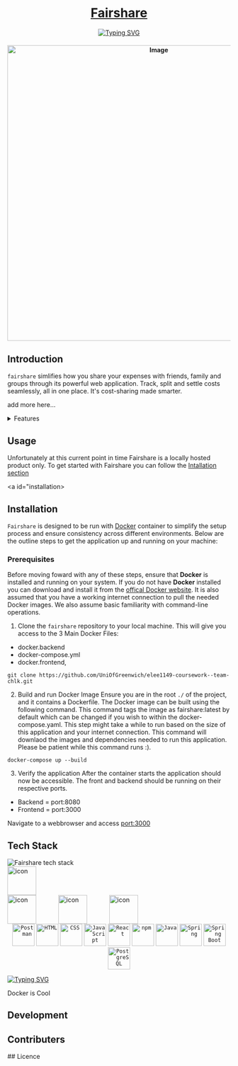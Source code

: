 <h1 align="center"><a href="http://localhost:3000/">Fairshare</h1>

<p align=center>
	<a href="https://git.io/typing-svg"><img src="https://readme-typing-svg.demolab.com
						    font=Fira+Code&pause=1000&color=F7F7F7&width=435&lines=Your+smarter+way+to+split+costs;Split+Smarter%2C+Together;Take+Control+of+your+Expenses;Everything+at+a+glance" alt="Typing SVG" /></a>
</p>




<h4 align="center">
  <img width="668" alt="Image" src="https://github.com/user-attachments/assets/7fc40b44-09a1-41ad-97e6-b38dbb525b76" />
</h4>

## Introduction

`fairshare` simlifies how you share your expenses with friends, family and groups through its powerful web application. Track, split and settle costs seamlessly, all in one place. It's cost-sharing made smarter. 

add more here...


<details>
<summary>Features</summary>
<br>
This is how you dropdown.
</details>

## Usage
Unfortunately at this current point in time Fairshare is a locally hosted product only. To get started with Fairshare you can follow the [Intallation section](#installation)

<a id="installation></a>
## Installation

`Fairshare` is designed to be run with [Docker](https://www.docker.com/resources/what-container/) container to simplify the setup process and ensure consistency across different environments. Below are the outline steps to get the application up and running on your machine:

### Prerequisites
Before moving foward with any of these steps, ensure that **Docker** is installed and running on your system. If you do not have **Docker** installed you can download and install it from the [offical Docker website](https://www.docker.com/). It is also assumed that you have a working internet connection to pull the needed Docker images. We also assume basic familiarity with command-line operations.


1. Clone the `fairshare` repository to your local machine. This will give you access to the 3 Main Docker Files:
- docker.backend
- docker-compose.yml
- docker.frontend,  
```
git clone https://github.com/UniOfGreenwich/elee1149-coursework--team-chlk.git
```
2. Build and run Docker Image
Ensure you are in the root ```./``` of the project, and it contains a Dockerfile. The Docker image can be built using the following command. This command tags the image as fairshare:latest by default which can be changed if you wish to within the docker-compose.yaml. This step might take a while to run based on the size of this application and your internet connection. This command will downlaod the images and dependencies needed to run this application. Please be patient while this command runs :). 

```
docker-compose up --build
```

3. Verify the application
After the container starts the application should now be accessible. The front and backend should be running on their respective ports.
- Backend = port:8080
- Frontend = port:3000

Navigate to a webbrowser and access [port:3000](http://localhost:3000/)
  

## Tech Stack 

<img src="https://github-readme-tech-stack.vercel.app/api/cards?title=Fairshare+tech+stack&lineCount=2&line1=react%2Creact%2C00aaff%3Bnpm%2Cnpm%2Ce9f500%3Bdocker%2Cdocker%2C16ddff%3B&line2=spring%2Cspring%2C3dff00%3BPOSTGRESQL%2CPOSTGRESQL%2C00e3ff%3Bgradle%2Cgradle%2Cffffff%3B" alt="Fairshare tech stack" />

<div style="display: flex;"><img src="https://techstack-generator.vercel.app/docker-icon.svg" alt="icon" width="65" style="width: 65px; height: 65px; margin-right: 0px; margin-bottom: 0px;" /></div>

<div style="display: flex;"><img src="https://techstack-generator.vercel.app/docker-icon.svg" alt="icon" width="65" style="width: 65px; height: 65px; margin-right: 50px; margin-bottom: 0px;" /><img src="https://techstack-generator.vercel.app/github-icon.svg" alt="icon" width="65" style="width: 65px; height: 65px; margin-right: 50px; margin-bottom: 0px;" /><img src="https://techstack-generator.vercel.app/java-icon.svg" alt="icon" width="65" style="width: 65px; height: 65px; margin-right: 0px; margin-bottom: 0px;" /></div>

<div align="center">
	<code><img width="50" src="https://raw.githubusercontent.com/marwin1991/profile-technology-icons/refs/heads/main/icons/postman.png" alt="Postman" title="Postman"/></code>
	<code><img width="50" src="https://raw.githubusercontent.com/marwin1991/profile-technology-icons/refs/heads/main/icons/html.png" alt="HTML" title="HTML"/></code>
	<code><img width="50" src="https://raw.githubusercontent.com/marwin1991/profile-technology-icons/refs/heads/main/icons/css.png" alt="CSS" title="CSS"/></code>
	<code><img width="50" src="https://raw.githubusercontent.com/marwin1991/profile-technology-icons/refs/heads/main/icons/javascript.png" alt="JavaScript" title="JavaScript"/></code>
	<code><img width="50" src="https://raw.githubusercontent.com/marwin1991/profile-technology-icons/refs/heads/main/icons/react.png" alt="React" title="React"/></code>
	<code><img width="50" src="https://raw.githubusercontent.com/marwin1991/profile-technology-icons/refs/heads/main/icons/npm.png" alt="npm" title="npm"/></code>
	<code><img width="50" src="https://raw.githubusercontent.com/marwin1991/profile-technology-icons/refs/heads/main/icons/java.png" alt="Java" title="Java"/></code>
	<code><img width="50" src="https://raw.githubusercontent.com/marwin1991/profile-technology-icons/refs/heads/main/icons/spring.png" alt="Spring" title="Spring"/></code>
	<code><img width="50" src="https://raw.githubusercontent.com/marwin1991/profile-technology-icons/refs/heads/main/icons/spring_boot.png" alt="Spring Boot" title="Spring Boot"/></code>
	<code><img width="50" src="https://raw.githubusercontent.com/marwin1991/profile-technology-icons/refs/heads/main/icons/postgresql.png" alt="PostgreSQL" title="PostgreSQL"/></code>
</div>

[![Typing SVG](https://readme-typing-svg.demolab.com?font=Fira+Code&pause=1000&width=435&lines=Welcome+to+the+Fairshare+tech+stack)](https://git.io/typing-svg)

Docker is Cool

## Development

## Contributers


## Licence

